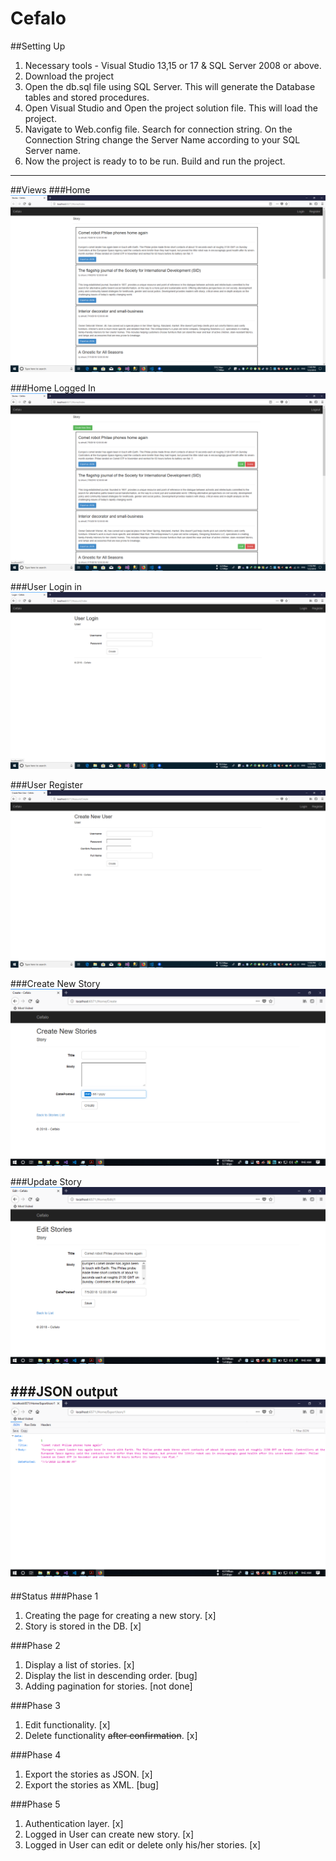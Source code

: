 # Cefalo

##Setting Up
1. Necessary tools - Visual Studio 13,15 or 17 & SQL Server 2008 or above.
2. Download the project
3. Open the db.sql file using SQL Server. This will generate the Database tables and stored procedures.
4. Open Visual Studio and Open the project solution file. This will load the project.
5. Navigate to Web.config file. Search for connection string. On the Connection String change the Server Name according to your SQL Server name.
5. Now the project is ready to to be run. Build and run the project.
-----------------------
##Views
###Home
![Cefalo](Screenshots/Home.PNG)

###Home Logged In
![Cefalo](Screenshots/HomeLoggedIn.PNG)

###User Login in
![Cefalo](Screenshots/UserLogin.PNG)

###User Register
![Cefalo](Screenshots/UserRegister.PNG)

###Create New Story
![Cefalo](Screenshots/Create.PNG)

###Update Story
![Cefalo](Screenshots/Edit.PNG)

###JSON output
![Cefalo](Screenshots/JSON.PNG)
-----------------------
##Status
###Phase 1
1. Creating the page for creating a new story. [x]
2. Story is stored in the DB. [x]

###Phase 2
1. Display a list of stories. [x]
2. Display the list in descending order. [bug]
3. Adding pagination for stories. [not done]

###Phase 3
1. Edit functionality. [x]
2. Delete functionality ~~after confirmation~~. [x]

###Phase 4
1. Export the stories as JSON. [x]
2. Export the stories as XML. [bug]

###Phase 5
1. Authentication layer. [x]
2. Logged in User can create new story. [x]
3. Logged in User can edit or delete only his/her stories. [x]


